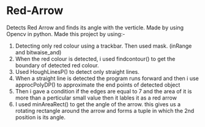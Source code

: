 # Red-Arrow
Detects Red Arrow and finds its angle with the verticle. Made by using Opencv in python.
Made this project by using:-
1. Detecting only red colour using a trackbar. Then used mask. (inRange and bitwaise_and)
2. When the red colour is detected, i used findcontour() to get the boundary of detected red colour.
3. Used HoughLinesP() to detect only straight lines.
4. When a straight line is detected the program runs forward and then i use approcPolyDP() to approximate the end points of detected object 
5. Then i gave a condition if the edges are equal to 7 and the area of it is more than a perticular small value then it lables it as a red arrow
6. I used minAreaRect() to get the angle of the arrow. this gives us a rotating rectangle around the arrow and forms a tuple in which the 2nd position is its angle.

